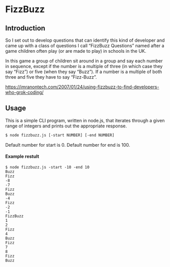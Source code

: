 # FizzBuzz

## Introduction
So I set out to develop questions that can identify this kind of developer and came up with a class of questions I call “FizzBuzz Questions” named after a game children often play (or are made to play) in schools in the UK.

In this game a group of children sit around in a group and say each number in sequence, except if the number is a multiple of three (in which case they say “Fizz”) or five (when they say “Buzz”). If a number is a multiple of both three and five they have to say “Fizz-Buzz”.

https://imranontech.com/2007/01/24/using-fizzbuzz-to-find-developers-who-grok-coding/

## Usage
This is a simple CLI program, written in node.js, that iterates through a given range of integers and prints out the appropriate response.
```sh
$ node fizzbuzz.js [-start NUMBER] [-end NUMBER] 
```
Default number for start is 0.
Default number for end is 100.


#### Example restult

```
$ node fizzbuzz.js -start -10 -end 10
Buzz
Fizz
-8
-7
Fizz
Buzz
-4
Fizz
-2
-1
FizzBuzz
1
2
Fizz
4
Buzz
Fizz
7
8
Fizz
Buzz
```